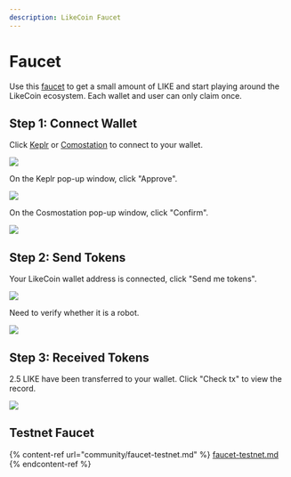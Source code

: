 ```yaml
---
description: LikeCoin Faucet
---
```


# Faucet

Use this [faucet](https://faucet.like.co/) to get a small amount of LIKE and start playing around the LikeCoin ecosystem. Each wallet and user can only claim once.

## Step 1: Connect Wallet

Click [Keplr](wallet/keplr/) or [Comostation](wallet/cosmostation/) to connect to your wallet.

![](<../.gitbook/assets/faucet 1.png>)

On the Keplr pop-up window, click "Approve".

![](<../.gitbook/assets/faucet 2.png>)

On the Cosmostation pop-up window, click "Confirm".

![](<../.gitbook/assets/faucet 2.5.png>)

## Step 2: Send Tokens

Your LikeCoin wallet address is connected, click "Send me tokens".

![](<../.gitbook/assets/faucet 3.png>)

Need to verify whether it is a robot.

![](<../.gitbook/assets/faucet 4.png>)

## Step 3: Received Tokens

2.5 LIKE have been transferred to your wallet. Click "Check tx" to view the record.

![](<../.gitbook/assets/faucet 5.png>)

## Testnet Faucet

{% content-ref url="community/faucet-testnet.md" %}
[faucet-testnet.md](community/faucet-testnet.md)
{% endcontent-ref %}
